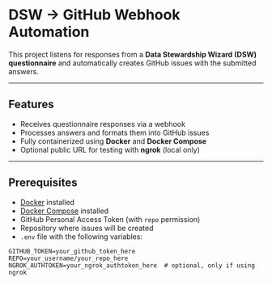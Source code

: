 # DSW → GitHub Webhook Automation

This project listens for responses from a **Data Stewardship Wizard (DSW) questionnaire** and automatically creates GitHub issues with the submitted answers.

---

## Features

- Receives questionnaire responses via a webhook
- Processes answers and formats them into GitHub issues
- Fully containerized using **Docker** and **Docker Compose**
- Optional public URL for testing with **ngrok** (local only)

---

## Prerequisites

- [Docker](https://docs.docker.com/get-docker/) installed
- [Docker Compose](https://docs.docker.com/compose/install/) installed
- GitHub Personal Access Token (with `repo` permission)
- Repository where issues will be created
- `.env` file with the following variables:

```env
GITHUB_TOKEN=your_github_token_here
REPO=your_username/your_repo_here
NGROK_AUTHTOKEN=your_ngrok_authtoken_here  # optional, only if using ngrok